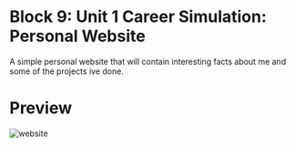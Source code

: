 # Block 9: Unit 1 Career Simulation: Personal Website
A simple personal website that will contain interesting facts about me and some of the projects ive done. 

# Preview
![website](https://github.com/DeadlySage/block09/blob/main/images/chrome-capture-2025-3-17.gif)
